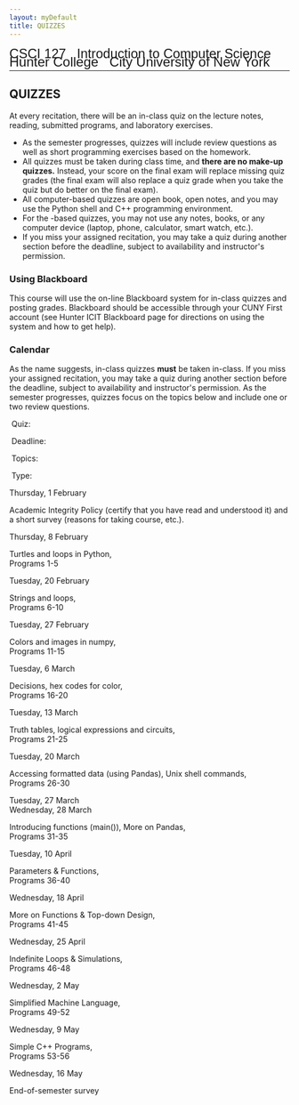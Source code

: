 ```yaml
---
layout: myDefault 
title: QUIZZES  
---
```


<style>  
table {
    border-collapse: collapse;
}
table, td, th {
    text-align: left;
    padding: 8px;
    padding-bottom: 6px;
    border: 1px solid #dee1e4;
}
tr:nth-child(even) {background-color: #fafafa;}
tr:nth-child(odd) {background-color: #ffffff;}
hr.style-six {
    border: 0;
    height: 0;
    border-top: 1px solid rgba(0, 0, 0, 0.1);
    border-bottom: 1px solid rgba(255, 255, 255, 0.3);
}
a:link {
    text-decoration: none;
}
a:visited {
    text-decoration: none;
    color: blue;
}
a:hover {
    text-decoration: none;
}
a:active {
    text-decoration: none;
}
</style>
  
[<span style="font-family:Arial; font-size:23.5px">CSCI 127 &nbsp; Introduction to Computer Science</span><br/>
<span style="line-height:0.1; font-family:Arial; font-size:24px">Hunter College &nbsp; City University of New York</span>](2018_summer.html)    
  
---  

QUIZZES
---

At every recitation, there will be an in-class quiz on the lecture notes, reading, submitted programs, and laboratory exercises.

*   As the semester progresses, quizzes will include review questions as well as short programming exercises based on the homework.
*   All quizzes must be taken during class time, and **there are no make-up quizzes.** Instead, your score on the final exam will replace missing quiz grades (the final exam will also replace a quiz grade when you take the quiz but do better on the final exam).
*   All computer-based quizzes are open book, open notes, and you may use the Python shell and C++ programming environment.
*   For the   -based quizzes, you may not use any notes, books, or any computer device (laptop, phone, calculator, smart watch, etc.).
*   If you miss your assigned recitation, you may take a quiz during another section before the deadline, subject to availability and instructor's permission.

### Using Blackboard

This course will use the on-line Blackboard system for in-class quizzes and posting grades. Blackboard should be accessible through your CUNY First account (see Hunter [ICIT Blackboard page](http://www.hunter.cuny.edu/it/blackboard/blackboard-information-page) for directions on using the system and how to get help).

### Calendar

As the name suggests, in-class quizzes **must** be taken in-class. If you miss your assigned recitation, you may take a quiz during another section before the deadline, subject to availability and instructor's permission. As the semester progresses, quizzes focus on the topics below and include one or two review questions.

 Quiz:

 Deadline:

 Topics:

 Type:

<html><a name="1"></a></html>

Thursday, 1 February

Academic Integrity Policy (certify that you have read and understood it) and  
a short survey (reasons for taking course, etc.).

  

<a name="2"></a>


Thursday, 8 February

Turtles and loops in Python,  
[Programs 1-5](assignments.html#set1)

  

<a name="3"></a>


Tuesday, 20 February

Strings and loops,  
[Programs 6-10](assignments.html#set2)

  

<a name="4"></a>

Tuesday, 27 February

Colors and images in numpy,  
[Programs 11-15](assignments.html#set3)

  

<a name="5"></a>


Tuesday, 6 March

Decisions, hex codes for color,  
[Programs 16-20](assignments.html#set4)

  

<a name="6"></a>


Tuesday, 13 March

Truth tables, logical expressions and circuits,  
[Programs 21-25](assignments.html#set5)

  

<a name="7"></a>


Tuesday, 20 March

Accessing formatted data (using Pandas), Unix shell commands,  
[Programs 26-30](assignments.html#set6)

  

<a name="8"></a>

Tuesday, 27 March  
Wednesday, 28 March

Introducing functions (main()), More on Pandas,  
[Programs 31-35](assignments.html#set7)

  

<a name="9"></a>


Tuesday, 10 April

Parameters & Functions,  
[Programs 36-40](assignments.html#set8)

  

<a name="10"></a>


Wednesday, 18 April

More on Functions & Top-down Design,  
[Programs 41-45](assignments.html#set9)

  

<a name="11"></a>


Wednesday, 25 April

Indefinite Loops & Simulations,  
[Programs 46-48](assignments.html#set10)

  

<a name="12"></a>


Wednesday, 2 May

Simplified Machine Language,  
[Programs 49-52](assignments.html#set11)

  

<a name="13"></a>


Wednesday, 9 May

Simple C++ Programs,  
[Programs 53-56](assignments.html#set12)

  

<a name="14"></a>


Wednesday, 16 May

End-of-semester survey

  
